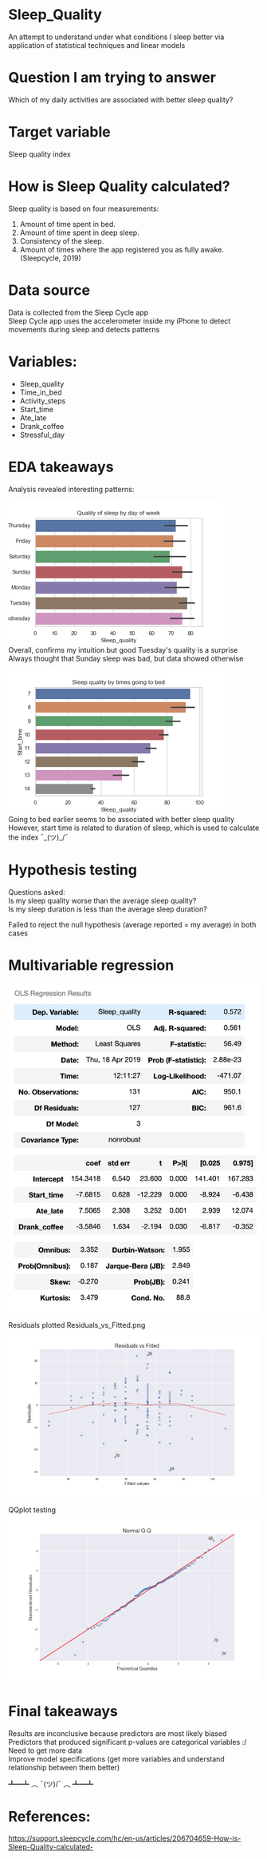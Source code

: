 # Sleep_Quality
An attempt to understand under what conditions I sleep better via application of statistical techniques and linear models

# Question I am trying to answer
Which of my daily activities are associated with better sleep quality?

# Target variable
Sleep quality index

# How is Sleep Quality calculated? 
Sleep quality is based on four measurements:
1. Amount of time spent in bed.
2. Amount of time spent in deep sleep.
3. Consistency of the sleep.
4. Amount of times where the app registered you as fully awake. (Sleepcycle, 2019)

# Data source
Data is collected from the Sleep Cycle app <br>
Sleep Cycle app uses the accelerometer inside my iPhone to detect movements during sleep and detects patterns

# Variables:
* Sleep_quality	
* Time_in_bed	
* Activity_steps	
* Start_time	
* Ate_late	
* Drank_coffee	
* Stressful_day

# EDA takeaways
Analysis revealed interesting patterns: <br>

![EDApic1](Pics/Day.png) <br>
Overall, confirms my intuition but good Tuesday's quality is a surprise <br>
Always thought that Sunday sleep was bad, but data showed otherwise <br> 

![EDApic2](Pics/Times.png) <br>
Going to bed earlier seems to be associated with better sleep quality <br>
However, start time is related to duration of sleep, which is used to calculate the index     ¯\_(ツ)_/¯

# Hypothesis testing
Questions asked: <br> 
Is my sleep quality worse than the average sleep quality? <br>
Is my sleep duration is less than the average sleep duration? <br>

Failed to reject the null hypothesis (average reported = my average) in both cases

# Multivariable regression
![reg1](Pics/Regression_final.png)<br>

Residuals plotted Residuals_vs_Fitted.png
![reg2](Pics/Residuals_vs_Fitted.png)<br>

QQplot testing
![reg3](Pics/NormalQQ.png)<br>

# Final takeaways
Results are inconclusive because predictors are most likely biased <br>
Predictors that produced significant p-values are categorical variables :/ <br>
Need to get more data <br>
Improve model specifications (get more variables and understand relationship between them better) <br>

┻━┻ ︵﻿ ¯\(ツ)/¯ ︵ ┻━┻

# References:
https://support.sleepcycle.com/hc/en-us/articles/206704659-How-is-Sleep-Quality-calculated-

